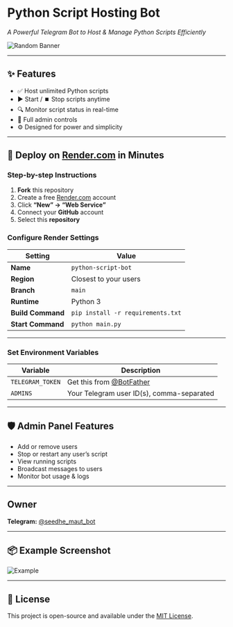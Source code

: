 # **Python Script Hosting Bot**  
*A Powerful Telegram Bot to Host & Manage Python Scripts Efficiently*

![Random Banner](https://source.unsplash.com/1600x400/?python,technology,code)

---

## **✨ Features**
- ✅ Host unlimited Python scripts
- ▶️ Start / ⏹️ Stop scripts anytime
- 🔍 Monitor script status in real-time
- 🔐 Full admin controls
- ⚙️ Designed for power and simplicity

---

## **🚀 Deploy on [Render.com](https://render.com) in Minutes**

### **Step-by-step Instructions**

1. **Fork** this repository  
2. Create a free [Render.com](https://render.com) account  
3. Click **“New” → “Web Service”**  
4. Connect your **GitHub** account  
5. Select this **repository**  

### **Configure Render Settings**
| Setting              | Value                             |
|----------------------|-----------------------------------|
| **Name**             | `python-script-bot`               |
| **Region**           | Closest to your users             |
| **Branch**           | `main`                            |
| **Runtime**          | Python 3                          |
| **Build Command**    | `pip install -r requirements.txt` |
| **Start Command**    | `python main.py`                  |

---

### **Set Environment Variables**
| Variable         | Description                        |
|------------------|------------------------------------|
| `TELEGRAM_TOKEN` | Get this from [@BotFather](https://t.me/BotFather) |
| `ADMINS`         | Your Telegram user ID(s), comma-separated |

---

## **🛡 Admin Panel Features**
- Add or remove users
- Stop or restart any user’s script
- View running scripts
- Broadcast messages to users
- Monitor bot usage & logs

---

## **Owner**
**Telegram:** [@seedhe_maut_bot](https://t.me/seedhe_maut_bot)

---

## **📦 Example Screenshot**
![Example](https://source.unsplash.com/800x400/?terminal,python,scripts)

---

## **📜 License**
This project is open-source and available under the [MIT License](LICENSE).
